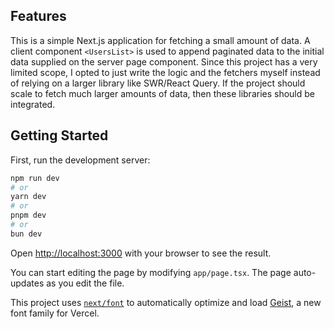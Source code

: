 ## Features

This is a simple Next.js application for fetching a small amount of data. A client component `<UsersList>` is used to append paginated data to the initial data supplied on the server page component. Since this project has a very limited scope, I opted to just write the logic and the fetchers myself instead of relying on a larger library like SWR/React Query. If the project should scale to fetch much larger amounts of data, then these libraries should be integrated.

## Getting Started

First, run the development server:

```bash
npm run dev
# or
yarn dev
# or
pnpm dev
# or
bun dev
```

Open [http://localhost:3000](http://localhost:3000) with your browser to see the result.

You can start editing the page by modifying `app/page.tsx`. The page auto-updates as you edit the file.

This project uses [`next/font`](https://nextjs.org/docs/app/building-your-application/optimizing/fonts) to automatically optimize and load [Geist](https://vercel.com/font), a new font family for Vercel.
